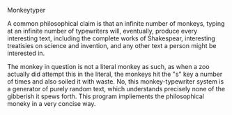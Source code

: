 Monkeytyper

A common philosophical claim is that an infinite number of monkeys, typing at an infinite number of typewriters will, eventually, produce every interesting text, including the complete works of Shakespear, interesting treatisies on science and invention, and any other text a person might be interested in.

The monkey in question is not a literal monkey as such, as when a zoo actually did attempt this in the literal, the monkeys hit the "s" key a number of times and also soiled it with waste.   No, this monkey-typewriter system is a generator of purely random text, which understands precisely none of the gibberish it spews forth.   This program impliements the philosophical moneky in a very concise way.


